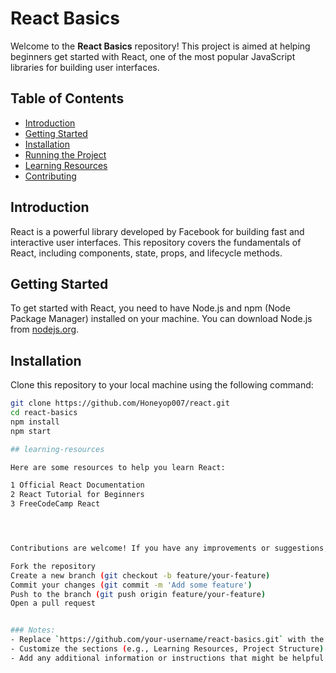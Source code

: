 # React Basics

Welcome to the **React Basics** repository! This project is aimed at helping beginners get started with React, one of the most popular JavaScript libraries for building user interfaces.

## Table of Contents

- [Introduction](#introduction)
- [Getting Started](#getting-started)
- [Installation](#installation)
- [Running the Project](#running-the-project)
- [Learning Resources](#learning-resources)
- [Contributing](#contributing)


## Introduction

React is a powerful library developed by Facebook for building fast and interactive user interfaces. This repository covers the fundamentals of React, including components, state, props, and lifecycle methods.

## Getting Started

To get started with React, you need to have Node.js and npm (Node Package Manager) installed on your machine. You can download Node.js from [nodejs.org](https://nodejs.org/).

## Installation

Clone this repository to your local machine using the following command:

```bash
git clone https://github.com/Honeyop007/react.git
cd react-basics
npm install
npm start

## learning-resources

Here are some resources to help you learn React:

1 Official React Documentation
2 React Tutorial for Beginners
3 FreeCodeCamp React 




Contributions are welcome! If you have any improvements or suggestions, please open an issue or create a pull request.

Fork the repository
Create a new branch (git checkout -b feature/your-feature)
Commit your changes (git commit -m 'Add some feature')
Push to the branch (git push origin feature/your-feature)
Open a pull request


### Notes:
- Replace `https://github.com/your-username/react-basics.git` with the actual URL of your GitHub repository.
- Customize the sections (e.g., Learning Resources, Project Structure) according to the specific details of your project.
- Add any additional information or instructions that might be helpful for users or contributors.
